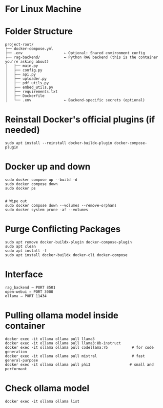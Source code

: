 # For Linux Machine

# Folder Structure
```
project-root/
├── docker-compose.yml
├── .env                   ← Optional: Shared environment config
├── rag-backend/           ← Python RAG backend (this is the container you’re asking about)
│   ├── main.py
│   ├── config.py
│   ├── api.py
│   ├── uploader.py
│   ├── pdf_utils.py
│   ├── embed_utils.py
│   ├── requirements.txt
│   ├── Dockerfile
│   └── .env               ← Backend-specific secrets (optional)
```

# Reinstall Docker's official plugins (if needed)

```
sudo apt install --reinstall docker-buildx-plugin docker-compose-plugin

```
# Docker up and down
```
sudo docker compose up --build -d
sudo docker compose down
sudo docker ps


# Wipe out
sudo docker compose down --volumes --remove-orphans
sudo docker system prune -af --volumes

```


# Purge Conflicting Packages
```
sudo apt remove docker-buildx-plugin docker-compose-plugin
sudo apt clean
sudo apt install -f
sudo apt install docker-buildx docker-cli docker-compose
```

# Interface
```
rag_backend → PORT 8501
open-webui → PORT 3000
ollama → PORT 11434
```


# Pulling ollama model inside container
```
docker exec -it ollama ollama pull llama3
docker exec -it ollama ollama pull llama3:8b-instruct
docker exec -it ollama ollama pull codellama:7b           # for code generation
docker exec -it ollama ollama pull mistral                # fast general-purpose
docker exec -it ollama ollama pull phi3                  # small and performant

```
# Check ollama model
```
docker exec -it ollama ollama list
```

